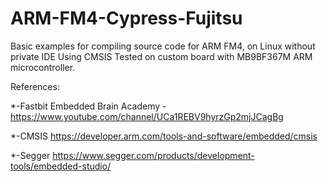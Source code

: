 # ARM-FM4-Cypress-Fujitsu
Basic examples for compiling source code for ARM FM4, on Linux without private IDE
Using CMSIS
Tested on custom board with MB9BF367M ARM microcontroller.

References:

*-Fastbit Embedded Brain Academy - https://www.youtube.com/channel/UCa1REBV9hyrzGp2mjJCagBg

*-CMSIS https://developer.arm.com/tools-and-software/embedded/cmsis

*-Segger https://www.segger.com/products/development-tools/embedded-studio/
